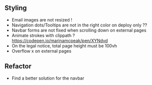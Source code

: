 ## Styling 
- Email images are not resized ! 
- Navigation dots/Tooltips are not in the right color on deploy only ??
- Navbar forms are not fixed when scrolling down on external pages 
- Animate strokes with clippath ?
https://codepen.io/marinamcpeak/pen/XYNdvd
- On the legal notice, total page height must be 100vh
- Overflow x on external pages 

## Refactor
- Find a better solution for the navbar
